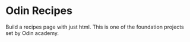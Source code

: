 # Odin Recipes
Build a recipes page with just html.
This is one of the foundation projects set by Odin academy.